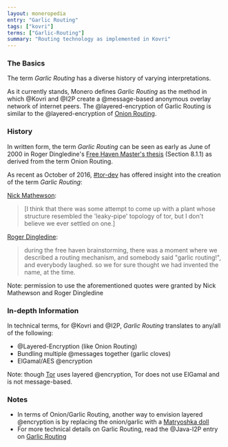 ```yaml
---
layout: moneropedia
entry: "Garlic Routing"
tags: ["kovri"]
terms: ["Garlic-Routing"]
summary: "Routing technology as implemented in Kovri"
---
```


### The Basics

The term *Garlic Routing* has a diverse history of varying interpretations.

As it currently stands, Monero defines *Garlic Routing* as the method in which @Kovri and @I2P create a @message-based anonymous overlay network of internet peers. The @layered-encryption of Garlic Routing is similar to the @layered-encryption of [Onion Routing](https://en.wikipedia.org/wiki/Onion_routing).

### History

In written form, the term *Garlic Routing* can be seen as early as June of 2000 in Roger Dingledine's [Free Haven Master's thesis](http://www.freehaven.net/papers.html) (Section 8.1.1) as derived from the term Onion Routing.

As recent as October of 2016, [#tor-dev](https://oftc.net/WebChat/) has offered insight into the creation of the term *Garlic Routing*:

[Nick Mathewson](https://en.wikipedia.org/wiki/The_Tor_Project,_Inc):
>[I think that there was some attempt to come up with a plant whose structure resembled the 'leaky-pipe' topology of tor, but I don't believe we ever settled on one.]

[Roger Dingledine](https://en.wikipedia.org/wiki/Roger_Dingledine):
>during the free haven brainstorming, there was a moment where we described a routing mechanism, and somebody said "garlic routing!", and everybody laughed.
so we for sure thought we had invented the name, at the time.

Note: permission to use the aforementioned quotes were granted by Nick Mathewson and Roger Dingledine

### In-depth Information

In technical terms, for @Kovri and @I2P, *Garlic Routing* translates to any/all of the following:

- @Layered-Encryption (like Onion Routing)
- Bundling multiple @messages together (garlic cloves)
- ElGamal/AES @encryption

Note: though [Tor](https://torproject.org/) uses layered @encryption, Tor does not use ElGamal and is not message-based.

### Notes

- In terms of Onion/Garlic Routing, another way to envision layered @encryption is by replacing the onion/garlic with a [Matryoshka doll](https://en.wikipedia.org/wiki/Matryoshka_doll)
- For more technical details on Garlic Routing, read the @Java-I2P entry on [Garlic Routing](https://geti2p.net/en/docs/how/garlic-routing)
